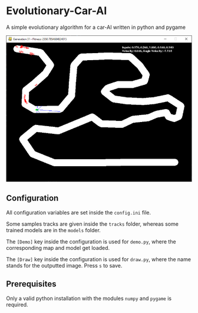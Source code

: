 # Evolutionary-Car-AI
A simple evolutionary algorithm for a car-AI written in python and pygame

![alt text](res/training.PNG "The training file in action.")

## Configuration
All configuration variables are set inside the `config.ini` file.

Some samples tracks are given inside the `tracks` folder, whereas some trained models are in the `models` folder.

The `[Demo]` key inside the configuration is used for `demo.py`, where the corresponding map and model get loaded.

The `[Draw]` key inside the configuration is used for `draw.py`, where the name stands for the outputted image. Press `s` to save.

## Prerequisites
Only a valid python installation with the modules `numpy` and `pygame` is required.